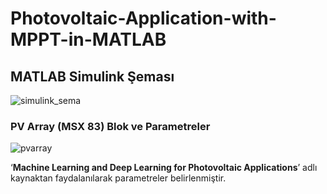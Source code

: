 # Photovoltaic-Application-with-MPPT-in-MATLAB

## MATLAB Simulink Şeması
![simulink_sema](https://github.com/dagaca/Photovoltaic-Application-with-MPPT-in-MATLAB/assets/80363244/d2c3fd64-954d-433e-94c9-30cb698245f3)

### PV Array (MSX 83) Blok ve Parametreler
![pvarray](https://github.com/dagaca/Photovoltaic-Application-with-MPPT-in-MATLAB/assets/80363244/db55c459-5657-4812-8893-23ca7f2ea728)

‘**Machine Learning and Deep Learning for Photovoltaic Applications**’ adlı kaynaktan faydalanılarak parametreler belirlenmiştir.

